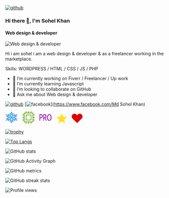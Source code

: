 [<img src='https://cdn.jsdelivr.net/npm/simple-icons@3.0.1/icons/github.svg' alt='github' height='40'>](https://github.com/Devoloper-Sohel)  
### Hi there 👋, I'm Sohel Khan
#### Web design & developer
![Web design & developer](https://cdn3.vectorstock.com/i/1000x1000/97/87/web-development-web-banners-with-text-and-bright-vector-25339787.jpg)

Hi i am sohel i am a web design & developer & as a freelancer working in the marketplace.

Skills: WORDPRESS / HTML / CSS / JS / PHP

- 🔭 I’m currently working on Fiverr / Freelancer / Up work 
- 🌱 I’m currently learning Javascript 
- 👯 I’m looking to collaborate on GitHub 
- 💬 Ask me about Web design & developer 


[<img src='https://cdn.jsdelivr.net/npm/simple-icons@3.0.1/icons/github.svg' alt='github' height='40'>](https://github.com/Devoloper-Sohel)  [<img src='https://cdn.jsdelivr.net/npm/simple-icons@3.0.1/icons/facebook.svg' alt='facebook' height='40'>](https://www.facebook.com/Md Sohel Khan)  

<a href='https://archiveprogram.github.com/'><img src='https://raw.githubusercontent.com/acervenky/animated-github-badges/master/assets/acbadge.gif' width='40' height='40'></a> <a href='https://docs.github.com/en/developers'><img src='https://raw.githubusercontent.com/acervenky/animated-github-badges/master/assets/devbadge.gif' width='40' height='40'></a> <a href='https://github.com/pricing'><img src='https://raw.githubusercontent.com/acervenky/animated-github-badges/master/assets/pro.gif' width='40' height='40'></a> <a href='https://stars.github.com/'><img src='https://raw.githubusercontent.com/acervenky/animated-github-badges/master/assets/starbadge.gif' width='35' height='35'></a> <a href='https://docs.github.com/en/github/supporting-the-open-source-community-with-github-sponsors'><img src='https://raw.githubusercontent.com/acervenky/animated-github-badges/master/assets/sponsorbadge.gif' width='35' height='35'></a> 

[![trophy](https://github-profile-trophy.vercel.app/?username=Devoloper-Sohel)](https://github.com/ryo-ma/github-profile-trophy)

[![Top Langs](https://github-readme-stats.vercel.app/api/top-langs/?username=Devoloper-Sohel)](https://github.com/anuraghazra/github-readme-stats)

![GitHub stats](https://github-readme-stats.vercel.app/api?username=Devoloper-Sohel&show_icons=true&count_private=true)  

![GitHub Activity Graph](https://activity-graph.herokuapp.com/graph?username=Devoloper-Sohel)  

![GitHub metrics](https://metrics.lecoq.io/Devoloper-Sohel)  

![GitHub streak stats](https://github-readme-streak-stats.herokuapp.com/?user=Devoloper-Sohel)  

![Profile views](https://gpvc.arturio.dev/Devoloper-Sohel)  
